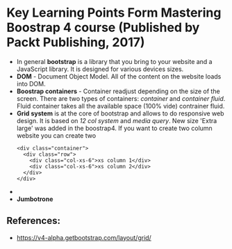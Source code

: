 # Key Learning Points Form Mastering Boostrap 4 course (Published by Packt Publishing, 2017)

- In general __bootstrap__ is a library that you bring to your website and a JavaScript library. It is designed for various devices sizes.
- __DOM__ - Document Object Model. All of the content on the website loads into DOM.
- __Boostrap containers__ - Container readjust depending on the size of the screen. There are two types of containers: <em>container</em> and <em>container fluid</em>. Fluid container takes all the available space (100% vide)
 contrainer fluid.
- __Grid system__ is at the core of bootstrap and allows to do responsive web design. It is based on <em>12 col system</em> and <em>media query</em>. New size 'Extra large' was added in the boostrap4. If you want to create two column website you can create two
  ```
  <div class="container">
    <div class="row">
      <div class="col-xs-6">xs column 1</div>
      <div class="col-xs-6">xs column 2</div>
    </div>
  </div>
  ```
-
- __Jumbotrone__




## References:
- https://v4-alpha.getbootstrap.com/layout/grid/
